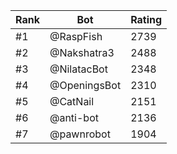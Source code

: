 Rank|Bot|Rating
---|---|---
#1|@RaspFish|2739
#2|@Nakshatra3|2488
#3|@NilatacBot|2348
#4|@OpeningsBot|2310
#5|@CatNail|2151
#6|@anti-bot|2136
#7|@pawnrobot|1904
